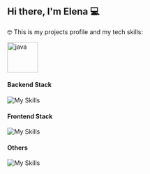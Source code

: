 ## Hi there, I'm Elena 💻

🤓 This is my projects profile and my tech skills:

<div styles="display:flex;">
  <img src="https://skillicons.dev/icons?i=java" alt="java" width="70" height="70" title="JAVA"/>
</div>

#### Backend Stack
![My Skills](https://skillicons.dev/icons?i=java,spring,maven,docker,nodejs,express,php,go,mysql)

#### Frontend Stack
![My Skills](https://skillicons.dev/icons?i=html,css,js,react,ts,styledcomponents,sass,apollo,bootstrap,redux,jquery)

#### Others
![My Skills](https://skillicons.dev/icons?i=git,gitlab,github,idea,vscode,linux,bash,vim,wordpress,figma,selenium)
